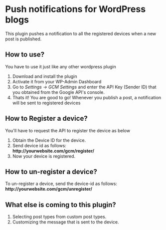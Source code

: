 <h1>Push notifications for WordPress blogs</h1>
<p>This plugin pushes a notification to all the registered devices when a new post is published.</p>

<h2>How to use?</h2>
<p>You have to use it just like any other wordpress plugin</p>
<ol>
	<li>Download and install the plugin</li>
	<li>Activate it from your WP-Admin Dashboard</li>
	<li>Go to <i>Settings -> GCM Settings</i> and enter the API Key  (Sender ID) that you obtained from the Google API's console. </li>
	<li>Thats it! You are good to go! Whenever you publish a post, a notification will be sent to registered devices</li>
</ol>

<h2>How to Register a device?</h2>
<p>You'll have to request the API to register the device as below</p>
<ol>
	<li>Obtain the Device ID for the device.</li>
	<li>
		Send device id as follows: <br/>
		<b>http://yourwebsite.com/gcm/register/<your-device-id> </b>
	</li>
	<li>Now your device is registered.</li>
</ol>

<h2>How to un-register a device?</h2>
<p> To un-register a device, send the device-id as follows: <br/>
<b>http://yourwebsite.com/gcm/unregister/<your-device-id> </b>

<h2>What else is coming to this plugin?</h2>
<ol>
	<li>Selecting post types from custom post types.</li>
	<li>Customizing the message that is sent to the device.</li>
</ol>